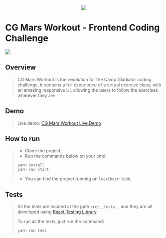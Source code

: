 <div align="center">
    <img src="https://www.kennesaw-ga.gov/wp-content/uploads/2021/06/Camp-Gladiator-logo.png"/>
</div>

# CG Mars Workout - Frontend Coding Challenge

![](https://i.imgur.com/1fpCUhU.jpg)


## Overview
> CG Mars Workout is the resolution for the Camp Gladiator coding challenge, it contains a full experience of a virtual exercise class, with an amazing responsive UI, allowing the users to follow the exercises wherever they are

## Demo
> Live demo:
> [CG Mars Workout Live Demo](https://camp-gladiator-mars.herokuapp.com/)

## How to run

> * Clone the project;
> * Run the commands below on your cmd:
> ```
> yarn install
> yarn run start
> ```
> * You can find the project running on `localhost:3000`.


## Tests

> All the tests are located at the path `src/__tests__` and they are all developed using [React Testing Library](https://testing-library.com/docs/react-testing-library/intro/).
>
> To run all the tests, just run the command:
> ```
> yarn run test
> ```